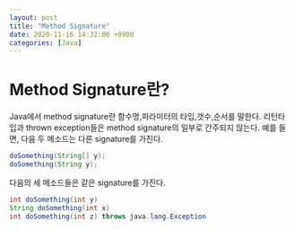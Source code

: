 ```yaml
---
layout: post
title: "Method Signature"
date: 2020-11-16 14:32:00 +0900
categories: [Java]
---
```


# Method Signature란?

Java에서 method signature란 함수명,파라미터의 타입,갯수,순서를 말한다. 리턴타입과 thrown exception들은 method signature의 일부로 간주되지 않는다.
예를 들면, 다음 두 메소드는 다른 signature를 가진다.

``` java
doSomething(String[] y);
doSomething(String y);
```

다음의 세 메소드들은 같은 signature를 가진다.

``` java 
int doSomething(int y) 
String doSomething(int x)
int doSomething(int z) throws java.lang.Exception
```